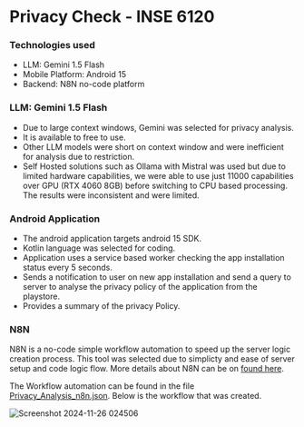 # Privacy Check - INSE 6120

### Technologies used
- LLM: Gemini 1.5 Flash
- Mobile Platform: Android 15
- Backend: N8N no-code platform

### LLM: Gemini 1.5 Flash
- Due to large context windows, Gemini was selected for privacy analysis.
- It is available to free to use.
- Other LLM models were short on context window and were inefficient for analysis due to restriction.
- Self Hosted solutions such as Ollama with Mistral was used but due to limited hardware capabilities, we were able to use just 11000 capabilities over GPU (RTX 4060 8GB) before switching to CPU based processing. The results were inconsistent and were limited. 

### Android Application 
- The android application targets android 15 SDK.
- Kotlin language was selected for coding.
- Application uses a service based worker checking the app installation status every 5 seconds.
- Sends a notification to user on new app installation and send a query to server to analyse the privacy policy of the application from the playstore.
- Provides a summary of the privacy Policy.

### N8N 
N8N is a no-code simple workflow automation to speed up the server logic creation process. This tool was selected due to simplicty and ease of server setup and code logic flow. More details about N8N can be on [found here](https://n8n.io).

The Workflow automation can be found in the file [Privacy_Analysis_n8n.json](./Policy_Analysis_n8n.json). Below is the workflow that was created.

![Screenshot 2024-11-26 024506](https://github.com/user-attachments/assets/aa40adf0-cf18-43dd-b93a-5b0314f6548e)

